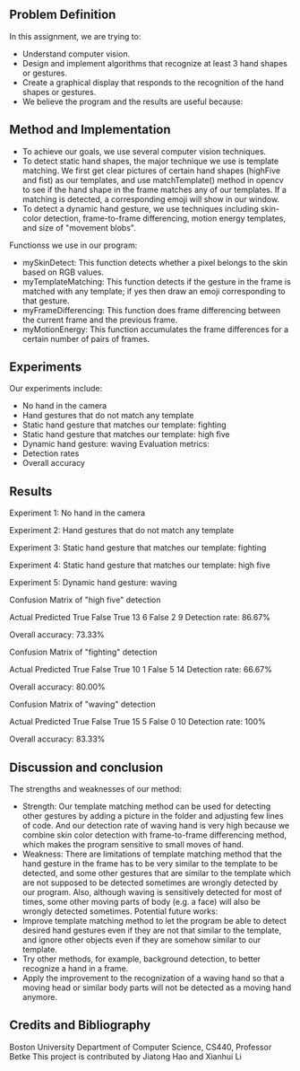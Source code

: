 ## Problem Definition
In this assignment, we are trying to:

- Understand computer vision.
- Design and implement algorithms that recognize at least 3 hand shapes or gestures.
- Create a graphical display that responds to the recognition of the hand shapes or gestures.
- We believe the program and the results are useful because:

## Method and Implementation
- To achieve our goals, we use several computer vision techniques.
- To detect static hand shapes, the major technique we use is template matching. We first get clear pictures of certain hand shapes (highFive and fist) as our templates, and use matchTemplate() method in opencv to see if the hand shape in the frame matches any of our templates. If a matching is detected, a corresponding emoji will show in our window.
- To detect a dynamic hand gesture, we use techniques including skin-color detection, frame-to-frame differencing, motion energy templates, and size of "movement blobs".

Functionss we use in our program:
- mySkinDetect: This function detects whether a pixel belongs to the skin based on RGB values.
- myTemplateMatching: This function detects if the gesture in the frame is matched with any template; if yes then draw an emoji corresponding to that gesture.
- myFrameDifferencing: This function does frame differencing between the current frame and the previous frame.
- myMotionEnergy: This function accumulates the frame differences for a certain number of pairs of frames.

## Experiments
Our experiments include:
- No hand in the camera
- Hand gestures that do not match any template
- Static hand gesture that matches our template: fighting
- Static hand gesture that matches our template: high five
- Dynamic hand gesture: waving
Evaluation metrics:
- Detection rates
- Overall accuracy

## Results


Experiment 1: No hand in the camera




Experiment 2: Hand gestures that do not match any template





Experiment 3: Static hand gesture that matches our template: fighting





Experiment 4: Static hand gesture that matches our template: high five





Experiment 5: Dynamic hand gesture: waving





Confusion Matrix of "high five" detection

Actual
Predicted		True	False
True	13	6
False	2	9
Detection rate: 86.67%

Overall accuracy: 73.33%

Confusion Matrix of "fighting" detection

Actual
Predicted		True	False
True	10	1
False	5	14
Detection rate: 66.67%

Overall accuracy: 80.00%

Confusion Matrix of "waving" detection

Actual
Predicted		True	False
True	15	5
False	0	10
Detection rate: 100%

Overall accuracy: 83.33%

## Discussion and conclusion
The strengths and weaknesses of our method:
- Strength: Our template matching method can be used for detecting other gestures by adding a picture in the folder and adjusting few lines of code. And our detection rate of waving hand is very high because we combine skin color detection with frame-to-frame differencing method, which makes the program sensitive to small moves of hand.
- Weakness: There are limitations of template matching method that the hand gesture in the frame has to be very similar to the template to be detected, and some other gestures that are similar to the template which are not supposed to be detected sometimes are wrongly detected by our program. Also, although waving is sensitively detected for most of times, some other moving parts of body (e.g. a face) will also be wrongly detected sometimes.
Potential future works:
- Improve template matching method to let the program be able to detect desired hand gestures even if they are not that similar to the template, and ignore other objects even if they are somehow similar to our template.
- Try other methods, for example, background detection, to better recognize a hand in a frame.
- Apply the improvement to the recognization of a waving hand so that a moving head or similar body parts will not be detected as a moving hand anymore.


## Credits and Bibliography
Boston University Department of Computer Science, CS440, Professor Betke
This project is contributed by Jiatong Hao and Xianhui Li


